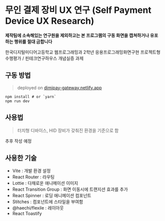 # 무인 결제 장비 UX 연구 (Self Payment Device UX Research)

**제작팀에 소속해있는 연구원을 제외하고는 본 프로그램의 구동 화면을 캡쳐하거나 유포하는 행위를 절대 금합니다**

한국디지털미디어고등학교 웹프로그래밍과 2학년 응용프로그래밍화면구현 프로젝트형 수행평가 / 핀테크연구하우스 개념실증 과제

## 구동 방법

> deployed on [dimipay-gateway.netlify.app](https://dimipay-gateway.netlify.app/)

```
npm install # or `yarn`
npm run dev
```

## 사용법

> 터치형 디바이스, HID 장비가 갖춰진 환경을 기준으로 함

추후 작성 예정

## 사용한 기술

- Vite : 개발 환경 설정
- React Router : 라우팅
- Lottie : 다채로운 애니메이션 이미지
- React Transition Group : 화면 이동시에 트랜지션 효과를 추가
- React Spinner : 로딩 애니메이션 컴포넌트
- Stitches : 컴포넌트에 스타일을 부여함
- @haechi/flexile : 레이아웃
- React Toastify
